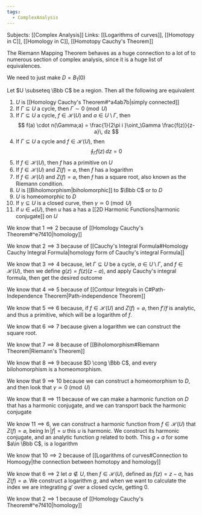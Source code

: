 ```yaml
---
tags:
  - ComplexAnalysis
---
```

Subjects: [[Complex Analysis]]
Links: [[Logarithms of curves]], [[Homotopy in C]], [[Homology in C]], [[Homotopy Cauchy's Theorem]]

The Riemann Mapping Theorem behaves as a huge connection to a lot of to numerous section of complex analysis, since it is a huge list of equivalences.

We need to just make $D = B_1(0)$

Let $U \subseteq \Bbb C$ be a region. Then all the following are equivalent
1. $U$ is [[Homology Cauchy's Theorem#^a4ab7b|simply connected]]
2. If $\Gamma \subseteq U$ a cycle, then $\Gamma \sim 0 \pmod U$
3. If $\Gamma \subseteq U$ a cycle, $f \in \mathcal H(U)$ and $a \in U\setminus \Gamma$, then $$ f(a) \cdot n(\Gamma;a) = \frac{1}{2\pi i }\oint_\Gamma \frac{f(z)}{z-a}\, dz $$
4. If $\Gamma \subseteq U$ a cycle and $f \in \mathcal H(U)$, then $$ \oint_\Gamma f(z)\, dz =0$$
5. If $f\in \mathcal H(U)$, then $f$ has a primitive on $U$
6. If $f \in \mathcal H(U)$ and $Z(f) = \varnothing$, then $f$ has a logarithm
7. If $f \in \mathcal H(U)$ and $Z(f) = \varnothing$, then $f$ has a square root, also known as the Riemann condition.
8. $U$ is [[Biholomorphism|biholomorphic]] to $\Bbb C$ or to $D$
9. $U$ is homeomorphic to $D$
10. If $\gamma\subseteq U$ is a closed curve, then $\gamma \simeq 0 \pmod U$
11. if $u \in \mathcal a(U)$, then $u$ has a has a [[2D Harmonic Functions|harmonic conjugate]] on $U$

We know that $1 \implies 2$ because of [[Homology Cauchy's Theorem#^e7f410|homology]]

We know that $2 \implies 3$ because of [[Cauchy's Integral Formula#Homology Cauchy Integral Formula|homology form of Cauchy's integral Formula]] 

We know that $3 \implies 4$ because, let $\Gamma \subseteq U$ be a cycle, $a \in U\setminus \Gamma$, and $f\in \mathcal H(U)$, then we define $g(z) = f(z)(z-a)$, and apply Cauchy's integral formula, then get the desired outcome

We know that $4 \implies 5$ because of [[Contour Integrals in C#Path-Independence Theorem|Path-independence Theorem]]

We know that $5 \implies 6$ because, if $f \in \mathcal H(U)$ and $Z(f) = \varnothing$, then $f'/f$ is analytic, and thus a primitive, which will be a logarithm of $f$.

We know that $6 \implies 7$ because given a logarithm we can construct the square root.

We know that $7 \implies 8$ because of [[Biholomorphism#Riemann Theorem|Riemann's Theorem]] 

We know that $8 \implies 9$ because $D \cong \Bbb C$, and every bilohomorphism is a homeomorphism. 

We know that $9 \implies 10$ because we can construct a homeomorphism to $D$, and then look that $\gamma \simeq 0\pmod U$

We know that $8 \implies 11$ because of we can make a harmonic function on $D$ that has a harmonic conjugate, and we can transport back the harmonic conjugate

We know $11 \implies 6$, we can construct a harmonic function from $f \in \mathcal H(U)$ that $Z(f) = \varnothing$, being $\ln|f| = u$ this $u$ is harmonic. We construct its harmonic conjugate, and an analytic function $g$ related to both. This $g+a$ for some $a\in \Bbb C$, is a logarithm 

We know that $10 \implies 2$ because of [[Logarithms of curves#Connection to Homoogy|the connection between homotopy and homology]]

We know that $6 \implies 2$ let $a \not\in U$, then $f\in \mathcal H(U)$, defined as $f(z) = z-a$, has $Z(f) = \varnothing$. We construct a logarithm $g$, and when we want to calculate the index we are integrating $g'$ over a closed cycle, getting $0$.

We know that $2 \implies 1$ because of [[Homology Cauchy's Theorem#^e7f410|homology]]